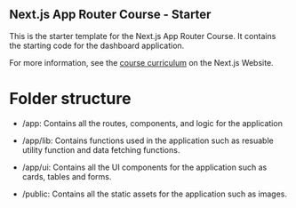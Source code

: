 ## Next.js App Router Course - Starter

This is the starter template for the Next.js App Router Course. It contains the starting code for the dashboard application.

For more information, see the [course curriculum](https://nextjs.org/learn) on the Next.js Website.

# Folder structure 

- /app: Contains all the routes, components, and logic for the application 

- /app/lib: Contains functions used in the application such  as resuable utility function and data fetching functions.

- /app/ui: Contains all the UI components for the application such as cards, tables and forms. 

- /public: Contains all the static assets for the application such as images.